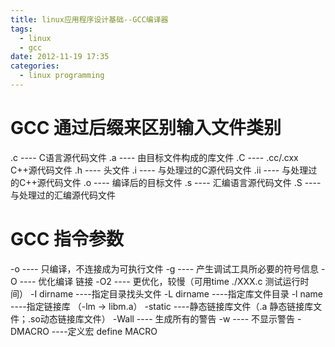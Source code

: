 ```yaml
---
title: linux应用程序设计基础--GCC编译器
tags:
  - linux
  - gcc
date: 2012-11-19 17:35
categories:
  - linux programming
---
```


# GCC 通过后缀来区别输入文件类别
.c ---- C语言源代码文件
.a ---- 由目标文件构成的库文件
.C ---- .cc/.cxx C++源代码文件
.h ---- 头文件
.i   ---- 与处理过的C源代码文件
.ii ---- 与处理过的C++源代码文件
.o ---- 编译后的目标文件
.s ---- 汇编语言源代码文件
.S ---- 与处理过的汇编源代码文件

<!-- more -->

# GCC 指令参数
-o ---- 只编译，不连接成为可执行文件
-g ---- 产生调试工具所必要的符号信息
-O ---- 优化编译 链接
-O2 ---- 更优化，较慢（可用time ./XXX.c 测试运行时间）
-I dirname ----指定目录找头文件
-L dirname ----指定库文件目录
-l name ----指定链接库 （-lm -> libm.a）
-static ----静态链接库文件（.a 静态链接库文件；.so动态链接库文件）
-Wall ---- 生成所有的警告
-w ---- 不显示警告
-DMACRO ----定义宏 define MACRO
